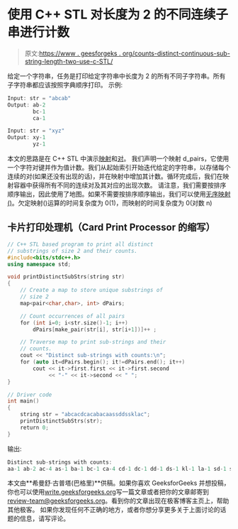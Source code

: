 # 使用 C++ STL 对长度为 2 的不同连续子串进行计数

> 原文:[https://www . geesforgeks . org/counts-distinct-continuous-sub-string-length-two-use-c-STL/](https://www.geeksforgeeks.org/counts-distinct-consecutive-sub-string-length-two-using-c-stl/)

给定一个字符串，任务是打印给定字符串中长度为 2 的所有不同子字符串。所有子字符串都应该按照字典顺序打印。
示例:

```cpp
Input: str = "abcab"
Output: ab-2
        bc-1
        ca-1

Input: str = "xyz"
Output: xy-1
        yz-1
```

本文的思路是在 C++ STL 中演示[映射](https://www.geeksforgeeks.org/map-associative-containers-the-c-standard-template-library-stl/)和[对](https://www.geeksforgeeks.org/pair-in-cpp-stl/)。
我们声明一个映射 d_pairs，它使用一个字符对键并作为值计数。我们从起始索引开始迭代给定的字符串，以存储每个连续的对(如果还没有出现的话)，并在映射中增加其计数。循环完成后，我们在映射容器中获得所有不同的连续对及其对应的出现次数。
请注意，我们需要按排序顺序输出，因此使用了地图。如果不需要按排序顺序输出，我们可以使用[无序映射()](https://www.geeksforgeeks.org/unordered_map-in-stl-and-its-applications/)。欠定映射()运算的时间复杂度为 0(1)，而映射的时间复杂度为 0(对数 n)

## 卡片打印处理机（Card Print Processor 的缩写）

```cpp
// C++ STL based program to print all distinct
// substrings of size 2 and their counts.
#include<bits/stdc++.h>
using namespace std;

void printDistinctSubStrs(string str)
{
    // Create a map to store unique substrings of
    // size 2
    map<pair<char,char>, int> dPairs;

    // Count occurrences of all pairs
    for (int i=0; i<str.size()-1; i++)
        dPairs[make_pair(str[i], str[i+1])]++ ;

    // Traverse map to print sub-strings and their
    // counts.
    cout << "Distinct sub-strings with counts:\n";
    for (auto it=dPairs.begin(); it!=dPairs.end(); it++)
        cout << it->first.first << it->first.second
             << "-" << it->second << " ";
}

// Driver code
int main()
{
    string str = "abcacdcacabacaassddssklac";
    printDistinctSubStrs(str);
    return 0;
}
```

输出:

```cpp
Distinct sub-strings with counts:
aa-1 ab-2 ac-4 as-1 ba-1 bc-1 ca-4 cd-1 dc-1 dd-1 ds-1 kl-1 la-1 sd-1 sk-1 ss-2 
```

本文由**希曼舒·古普塔(巴格里)**供稿。如果你喜欢 GeeksforGeeks 并想投稿，你也可以使用[write.geeksforgeeks.org](https://write.geeksforgeeks.org)写一篇文章或者把你的文章邮寄到 review-team@geeksforgeeks.org。看到你的文章出现在极客博客主页上，帮助其他极客。
如果你发现任何不正确的地方，或者你想分享更多关于上面讨论的话题的信息，请写评论。